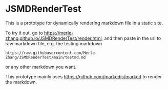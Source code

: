 # JSMDRenderTest

This is a prototype for dynamically rendering markdown file in a static site.

To try it out, go to https://merle-zhang.github.io/JSMDRenderTest/render.html, and then paste in the url to raw markdown file, e.g. the testing markdown 
```
https://raw.githubusercontent.com/Merle-Zhang/JSMDRenderTest/main/testmd.md
```
or any other markdown you want.

This prototype mainly uses https://github.com/markedjs/marked to render the markdown.